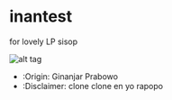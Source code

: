 # inantest
for lovely LP sisop

![alt tag](http://api.ning.com/files/rBZCY6X2uOlTJ8P9qLiTaHrX71x-bhRd9qAkTQBwNkSJPHtbC0Md09jy7l2JFbAGIWeexn8YrPUqqxKklZ5yJFL1uCaRvYYI/smiling.monkey.jpg)

+ :Origin: Ginanjar Prabowo
+ :Disclaimer: clone clone en yo rapopo
